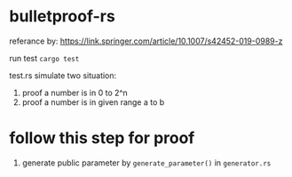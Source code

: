 # bulletproof-rs
referance by: https://link.springer.com/article/10.1007/s42452-019-0989-z

run test
```` cargo test ````

test.rs simulate two situation:
1. proof a number is in 0 to 2^n
2. proof a number is in given range a to b
   
# follow this step for proof
1. generate public parameter by ````generate_parameter()```` in ````generator.rs````




